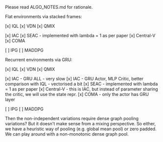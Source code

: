 Please read ALGO_NOTES.md for rationale. 

Flat environments via stacked frames:

[x] IQL
[x] VDN
[x] QMIX

[x] IAC
[x] SEAC - implemented with lambda = 1 as per paper
[x] Central-V
[x] COMA

[ ] IPG
[ ] MADDPG

Recurrent environments via GRU:

[x] IQL
[x] VDN
[x] QMIX

[x] IAC - GRU ALL - very slow
[x] IAC - GRU Actor, MLP Critic, better comparison with IQL - vectorised a bit
[x] SEAC - implemented with lambda = 1 as per paper
[x] Central-V - this is IAC, but instead of parameter sharing the critic, we will use the state repr.
[x] COMA - only the actor has GRU layer

[ ] IPG
[ ] MADDPG

Then the non-independent variations require dense graph pooling variations? But it doesn't make sense from a mixing perspective. So either, we have a heuristic way of pooling (e.g. global mean pool) or zero padded. We can play around with a non-monotonic dense graph pool. 